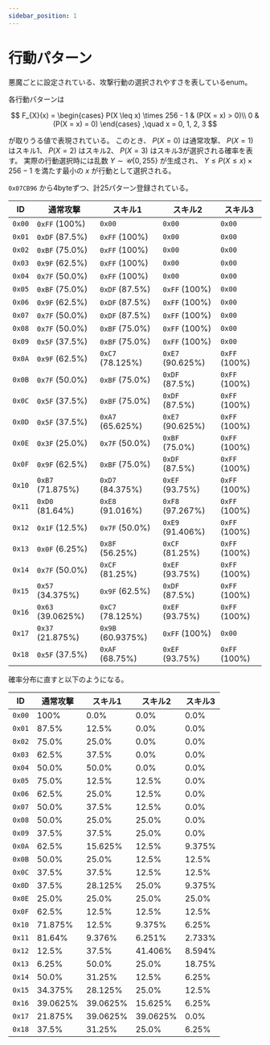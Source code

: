 ```yaml
---
sidebar_position: 1
---
```


# 行動パターン

悪魔ごとに設定されている、攻撃行動の選択されやすさを表しているenum。

各行動パターンは

$$
F_{X}(x) =
\begin{cases}
P(X \leq x) \times 256 - 1 & (P(X = x) > 0)\\
0 & (P(X = x) = 0)
\end{cases}
,\quad x = 0, 1, 2, 3
$$

が取りうる値で表現されている。
このとき、 $P(X = 0)$ は通常攻撃、 $P(X = 1)$ はスキル1、 $P(X = 2)$ はスキル2、 $P(X = 3)$ はスキル3が選択される確率を表す。
実際の行動選択時には乱数 $Y \sim \mathcal{U}\{0, 255\}$ が生成され、
$Y \leq P(X \leq x) \times 256 - 1$ を満たす最小の $x$ が行動として選択される。

`0x07CB96` から4byteずつ、計25パターン登録されている。

| ID     | 通常攻撃          | スキル1           | スキル2          | スキル3       |
|--------|-------------------|-------------------|------------------|---------------|
| `0x00` | `0xFF` (100%)     | `0x00`            | `0x00`           | `0x00`        |
| `0x01` | `0xDF` (87.5%)    | `0xFF` (100%)     | `0x00`           | `0x00`        |
| `0x02` | `0xBF` (75.0%)    | `0xFF` (100%)     | `0x00`           | `0x00`        |
| `0x03` | `0x9F` (62.5%)    | `0xFF` (100%)     | `0x00`           | `0x00`        |
| `0x04` | `0x7F` (50.0%)    | `0xFF` (100%)     | `0x00`           | `0x00`        |
| `0x05` | `0xBF` (75.0%)    | `0xDF` (87.5%)    | `0xFF` (100%)    | `0x00`        |
| `0x06` | `0x9F` (62.5%)    | `0xDF` (87.5%)    | `0xFF` (100%)    | `0x00`        |
| `0x07` | `0x7F` (50.0%)    | `0xDF` (87.5%)    | `0xFF` (100%)    | `0x00`        |
| `0x08` | `0x7F` (50.0%)    | `0xBF` (75.0%)    | `0xFF` (100%)    | `0x00`        |
| `0x09` | `0x5F` (37.5%)    | `0xBF` (75.0%)    | `0xFF` (100%)    | `0x00`        |
| `0x0A` | `0x9F` (62.5%)    | `0xC7` (78.125%)  | `0xE7` (90.625%) | `0xFF` (100%) |
| `0x0B` | `0x7F` (50.0%)    | `0xBF` (75.0%)    | `0xDF` (87.5%)   | `0xFF` (100%) |
| `0x0C` | `0x5F` (37.5%)    | `0xBF` (75.0%)    | `0xDF` (87.5%)   | `0xFF` (100%) |
| `0x0D` | `0x5F` (37.5%)    | `0xA7` (65.625%)  | `0xE7` (90.625%) | `0xFF` (100%) |
| `0x0E` | `0x3F` (25.0%)    | `0x7F` (50.0%)    | `0xBF` (75.0%)   | `0xFF` (100%) |
| `0x0F` | `0x9F` (62.5%)    | `0xBF` (75.0%)    | `0xDF` (87.5%)   | `0xFF` (100%) |
| `0x10` | `0xB7` (71.875%)  | `0xD7` (84.375%)  | `0xEF` (93.75%)  | `0xFF` (100%) |
| `0x11` | `0xD0` (81.64%)   | `0xE8` (91.016%)  | `0xF8` (97.267%) | `0xFF` (100%) |
| `0x12` | `0x1F` (12.5%)    | `0x7F` (50.0%)    | `0xE9` (91.406%) | `0xFF` (100%) |
| `0x13` | `0x0F` (6.25%)    | `0x8F` (56.25%)   | `0xCF` (81.25%)  | `0xFF` (100%) |
| `0x14` | `0x7F` (50.0%)    | `0xCF` (81.25%)   | `0xEF` (93.75%)  | `0xFF` (100%) |
| `0x15` | `0x57` (34.375%)  | `0x9F` (62.5%)    | `0xDF` (87.5%)   | `0xFF` (100%) |
| `0x16` | `0x63` (39.0625%) | `0xC7` (78.125%)  | `0xEF` (93.75%)  | `0xFF` (100%) |
| `0x17` | `0x37` (21.875%)  | `0x9B` (60.9375%) | `0xFF` (100%)    | `0x00`        |
| `0x18` | `0x5F` (37.5%)    | `0xAF` (68.75%)   | `0xEF` (93.75%)  | `0xFF` (100%) |

確率分布に直すと以下のようになる。

| ID     | 通常攻撃 | スキル1  | スキル2  | スキル3 |
|--------|----------|----------|----------|---------|
| `0x00` | 100%     | 0.0%     | 0.0%     | 0.0%    |
| `0x01` | 87.5%    | 12.5%    | 0.0%     | 0.0%    |
| `0x02` | 75.0%    | 25.0%    | 0.0%     | 0.0%    |
| `0x03` | 62.5%    | 37.5%    | 0.0%     | 0.0%    |
| `0x04` | 50.0%    | 50.0%    | 0.0%     | 0.0%    |
| `0x05` | 75.0%    | 12.5%    | 12.5%    | 0.0%    |
| `0x06` | 62.5%    | 25.0%    | 12.5%    | 0.0%    |
| `0x07` | 50.0%    | 37.5%    | 12.5%    | 0.0%    |
| `0x08` | 50.0%    | 25.0%    | 25.0%    | 0.0%    |
| `0x09` | 37.5%    | 37.5%    | 25.0%    | 0.0%    |
| `0x0A` | 62.5%    | 15.625%  | 12.5%    | 9.375%  |
| `0x0B` | 50.0%    | 25.0%    | 12.5%    | 12.5%   |
| `0x0C` | 37.5%    | 37.5%    | 12.5%    | 12.5%   |
| `0x0D` | 37.5%    | 28.125%  | 25.0%    | 9.375%  |
| `0x0E` | 25.0%    | 25.0%    | 25.0%    | 25.0%   |
| `0x0F` | 62.5%    | 12.5%    | 12.5%    | 12.5%   |
| `0x10` | 71.875%  | 12.5%    | 9.375%   | 6.25%   |
| `0x11` | 81.64%   | 9.376%   | 6.251%   | 2.733%  |
| `0x12` | 12.5%    | 37.5%    | 41.406%  | 8.594%  |
| `0x13` | 6.25%    | 50.0%    | 25.0%    | 18.75%  |
| `0x14` | 50.0%    | 31.25%   | 12.5%    | 6.25%   |
| `0x15` | 34.375%  | 28.125%  | 25.0%    | 12.5%   |
| `0x16` | 39.0625% | 39.0625% | 15.625%  | 6.25%   |
| `0x17` | 21.875%  | 39.0625% | 39.0625% | 0.0%    |
| `0x18` | 37.5%    | 31.25%   | 25.0%    | 6.25%   |
